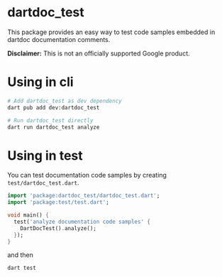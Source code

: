 # dartdoc_test

This package provides an easy way to test code samples embedded in dartdoc
documentation comments.

**Disclaimer:** This is not an officially supported Google product.

# Using in cli

```bash
# Add dartdoc_test as dev dependency
dart pub add dev:dartdoc_test

# Run dartdoc_test directly
dart run dartdoc_test analyze
```

# Using in test

You can test documentation code samples by creating `test/dartdoc_test.dart`.

```dart
import 'package:dartdoc_test/dartdoc_test.dart';
import 'package:test/test.dart';

void main() {
  test('analyze documentation code samples' {
    DartDocTest().analyze();
  });
}
```

and then

```bash
dart test
```
